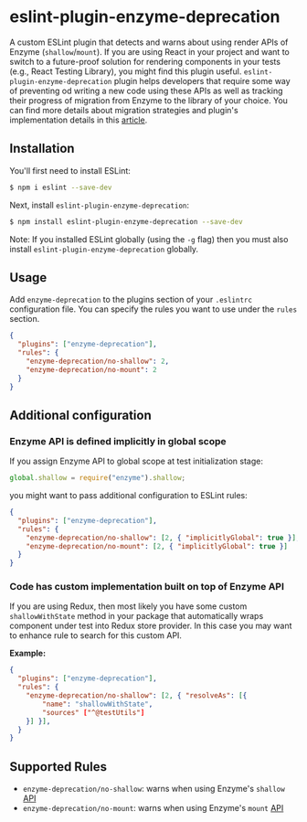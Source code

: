 # eslint-plugin-enzyme-deprecation

A custom ESLint plugin that detects and warns about using render APIs of Enzyme (`shallow`/`mount`). If you are using React in your project and want to switch to a future-proof solution for rendering components in your tests (e.g., React Testing Library), you might find this plugin useful. `eslint-plugin-enzyme-deprecation` plugin helps developers that require some way of preventing od writing a new code using these APIs as well as tracking their progress of migration from Enzyme to the library of your choice. You can find more details about migration strategies and plugin's implementation details in this [article](https://thesametech.com/migrate-away-from-enzyme/).

## Installation

You'll first need to install ESLint:

```bash
$ npm i eslint --save-dev
```

Next, install `eslint-plugin-enzyme-deprecation`:

```bash
$ npm install eslint-plugin-enzyme-deprecation --save-dev
```

Note: If you installed ESLint globally (using the `-g` flag) then you must also install `eslint-plugin-enzyme-deprecation` globally.

## Usage

Add `enzyme-deprecation` to the plugins section of your `.eslintrc` configuration file. You can specify the rules you want to use under the `rules` section.

```json
{
  "plugins": ["enzyme-deprecation"],
  "rules": {
    "enzyme-deprecation/no-shallow": 2,
    "enzyme-deprecation/no-mount": 2
  }
}
```

## Additional configuration

### Enzyme API is defined implicitly in global scope

If you assign Enzyme API to global scope at test initialization stage:

```js
global.shallow = require("enzyme").shallow;
```

you might want to pass additional configuration to ESLint rules:

```json
{
  "plugins": ["enzyme-deprecation"],
  "rules": {
    "enzyme-deprecation/no-shallow": [2, { "implicitlyGlobal": true }],
    "enzyme-deprecation/no-mount": [2, { "implicitlyGlobal": true }]
  }
}
```

### Code has custom implementation built on top of Enzyme API

If you are using Redux, then most likely you have some custom `shallowWithState` method in your package that automatically wraps component under test into Redux store provider. In this case you may want to enhance rule to search for this custom API.

**Example:**

```json
{
  "plugins": ["enzyme-deprecation"],
  "rules": {
    "enzyme-deprecation/no-shallow": [2, { "resolveAs": [{
        "name": "shallowWithState",
        "sources" ["^@testUtils"]
    }] }],
  }
}
```

## Supported Rules

- `enzyme-deprecation/no-shallow`: warns when using Enzyme's `shallow` [API](https://enzymejs.github.io/enzyme/docs/api/shallow.html)
- `enzyme-deprecation/no-mount`: warns when using Enzyme's `mount` [API](https://enzymejs.github.io/enzyme/docs/api/mount.html)

